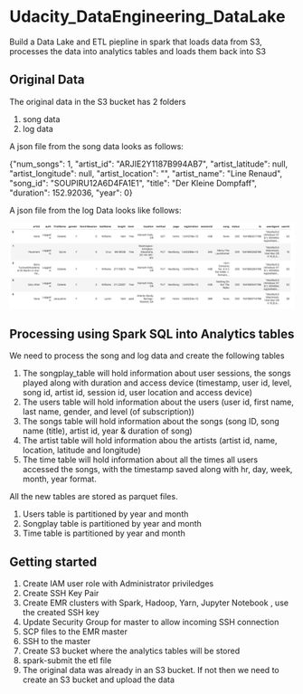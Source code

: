 # Udacity_DataEngineering_DataLake
Build a Data Lake and ETL piepline in spark that loads data from S3, processes the data into analytics tables and loads them back into S3

## Original Data
The original data in the S3 bucket has 2 folders
1. song data
2. log data

A json file from the song data looks as follows:

{"num_songs": 1, "artist_id": "ARJIE2Y1187B994AB7", "artist_latitude": null, "artist_longitude": null, "artist_location": "", "artist_name": "Line Renaud", "song_id": "SOUPIRU12A6D4FA1E1", "title": "Der Kleine Dompfaff", "duration": 152.92036, "year": 0}

A json file from the log Data looks like follows:

![log-data](images/log-data.png)

## Processing using Spark SQL into Analytics tables
We need to process the song and log data and create the following tables
1. The songplay_table will hold information about user sessions, the songs played along with duration and access device (timestamp, user id, level, song id, artist id, session id, user location and access device)
2. The users table will hold information about the users (user id, first name, last name, gender, and level (of subscription))
3. The songs table will hold information about the songs (song ID, song name (title), artist id, year & duration of song)
4. The artist table will hold information abou the artists (artist id, name, location, latitude and longitude)
5. The time table will hold information about all the times all users accessed the songs, with the timestamp saved along with hr, day, week, month, year format.

All the new tables are stored as parquet files.
1. Users table is partitioned by year and month
2. Songplay table is partitioned by year and month
3. Time table is partitioned by year and month

## Getting started
1. Create IAM user role with Administrator priviledges
2. Create SSH Key Pair
3. Create EMR clusters with Spark, Hadoop, Yarn, Jupyter Notebook , use the created SSH key 
4. Update Security Group for master to allow incoming SSH connection
5. SCP files to the EMR master
6. SSH to the master
7. Create S3 bucket where the analytics tables will be stored
8. spark-submit the etl file
9. The original data was already in an S3 bucket. If not then we need to create an S3 bucket and upload the data
